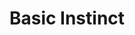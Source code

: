 ---
title: "Basic Instinct"
year: 1992
rating: 3.5
stars: "★★★½"
rewatched: false
permalink: "basic-instinct"
watched_on: 2020-08-07
---